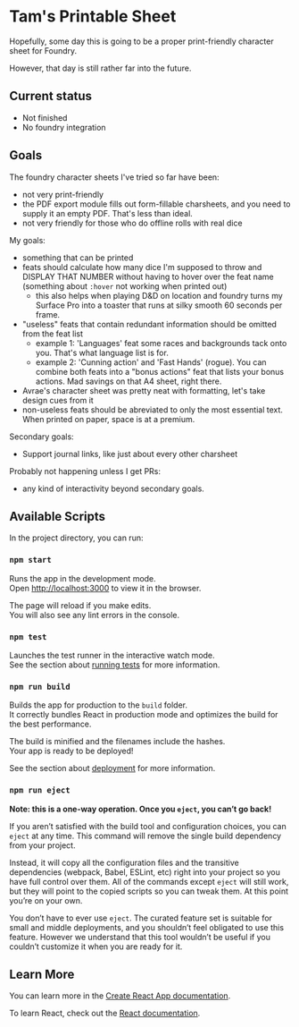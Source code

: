 # Tam's Printable Sheet

Hopefully, some day this is going to be a proper print-friendly character sheet for Foundry. 

However, that day is still rather far into the future.

## Current status

* Not finished
* No foundry integration

## Goals

The foundry character sheets I've tried so far have been:

* not very print-friendly
* the PDF export module fills out form-fillable charsheets, and you need to supply it an empty PDF. That's less than ideal.
* not very friendly for those who do offline rolls with real dice

My goals:

* something that can be printed
* feats should calculate how many dice I'm supposed to throw and DISPLAY THAT NUMBER without having to hover over the feat name (something about `:hover` not working when printed out)
  * this also helps when playing D&D on location and foundry turns my Surface Pro into a toaster that runs at silky smooth 60 seconds per frame.
* "useless" feats that contain redundant information should be omitted from the feat list
  * example 1: 'Languages' feat some races and backgrounds tack onto you. That's what language list is for.
  * example 2: 'Cunning action' and 'Fast Hands' (rogue). You can combine both feats into a "bonus actions" feat that lists your bonus actions. Mad savings on that A4 sheet, right there.
* Avrae's character sheet was pretty neat with formatting, let's take design cues from it
* non-useless feats should be abreviated to only the most essential text. When printed on paper, space is at a premium.

Secondary goals:

* Support journal links, like just about every other charsheet

Probably not happening unless I get PRs:

* any kind of interactivity beyond secondary goals.

## Available Scripts

In the project directory, you can run:

### `npm start`

Runs the app in the development mode.\
Open [http://localhost:3000](http://localhost:3000) to view it in the browser.

The page will reload if you make edits.\
You will also see any lint errors in the console.

### `npm test`

Launches the test runner in the interactive watch mode.\
See the section about [running tests](https://facebook.github.io/create-react-app/docs/running-tests) for more information.

### `npm run build`

Builds the app for production to the `build` folder.\
It correctly bundles React in production mode and optimizes the build for the best performance.

The build is minified and the filenames include the hashes.\
Your app is ready to be deployed!

See the section about [deployment](https://facebook.github.io/create-react-app/docs/deployment) for more information.

### `npm run eject`

**Note: this is a one-way operation. Once you `eject`, you can’t go back!**

If you aren’t satisfied with the build tool and configuration choices, you can `eject` at any time. This command will remove the single build dependency from your project.

Instead, it will copy all the configuration files and the transitive dependencies (webpack, Babel, ESLint, etc) right into your project so you have full control over them. All of the commands except `eject` will still work, but they will point to the copied scripts so you can tweak them. At this point you’re on your own.

You don’t have to ever use `eject`. The curated feature set is suitable for small and middle deployments, and you shouldn’t feel obligated to use this feature. However we understand that this tool wouldn’t be useful if you couldn’t customize it when you are ready for it.

## Learn More

You can learn more in the [Create React App documentation](https://facebook.github.io/create-react-app/docs/getting-started).

To learn React, check out the [React documentation](https://reactjs.org/).

